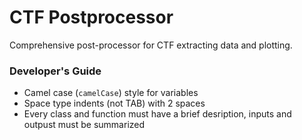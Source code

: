 # CTF Postprocessor

Comprehensive post-processor for CTF extracting data and plotting.

### Developer's Guide

* Camel case (`camelCase`) style for variables
* Space type indents (not TAB) with 2 spaces
* Every class and function must have a brief desription, inputs and outpust must be summarized
